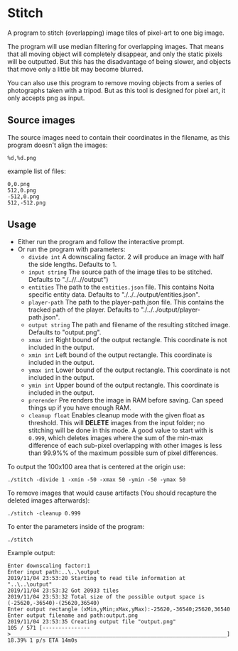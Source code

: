 # Stitch

A program to stitch (overlapping) image tiles of pixel-art to one big image.

The program will use median filtering for overlapping images.
That means that all moving object will completely disappear, and only the static pixels will be outputted.
But this has the disadvantage of being slower, and objects that move only a little bit may become blurred.

You can also use this program to remove moving objects from a series of photographs taken with a tripod.
But as this tool is designed for pixel art, it only accepts png as input.

## Source images

The source images need to contain their coordinates in the filename, as this program doesn't align the images:

`%d,%d.png`

example list of files:

``` Text
0,0.png
512,0.png
-512,0.png
512,-512.png
```

## Usage

- Either run the program and follow the interactive prompt.
- Or run the program with parameters:
  - `divide int`
    A downscaling factor. 2 will produce an image with half the side lengths. Defaults to 1.
  - `input string`
    The source path of the image tiles to be stitched. Defaults to "./..//..//output")
  - `entities`
    The path to the `entities.json` file. This contains Noita specific entity data. Defaults to "./../../output/entities.json".
  - `player-path`
    The path to the player-path.json file. This contains the tracked path of the player. Defaults to "./../../output/player-path.json".
  - `output string`
    The path and filename of the resulting stitched image. Defaults to "output.png".
  - `xmax int`
    Right bound of the output rectangle. This coordinate is not included in the output.
  - `xmin int`
    Left bound of the output rectangle. This coordinate is included in the output.
  - `ymax int`
    Lower bound of the output rectangle. This coordinate is not included in the output.
  - `ymin int`
    Upper bound of the output rectangle. This coordinate is included in the output.
  - `prerender`
    Pre renders the image in RAM before saving. Can speed things up if you have enough RAM.
  - `cleanup float`
    Enables cleanup mode with the given float as threshold. This will **DELETE** images from the input folder; no stitching will be done in this mode. A good value to start with is `0.999`, which deletes images where the sum of the min-max difference of each sub-pixel overlapping with other images is less than 99.9%% of the maximum possible sum of pixel differences.

To output the 100x100 area that is centered at the origin use:

``` Shell Session
./stitch -divide 1 -xmin -50 -xmax 50 -ymin -50 -ymax 50
```

To remove images that would cause artifacts (You should recapture the deleted images afterwards):

``` Shell Session
./stitch -cleanup 0.999
```

To enter the parameters inside of the program:

``` Shell Session
./stitch
```

Example output:

``` Shell Session
Enter downscaling factor:1
Enter input path:..\..\output
2019/11/04 23:53:20 Starting to read tile information at "..\..\output"
2019/11/04 23:53:32 Got 20933 tiles
2019/11/04 23:53:32 Total size of the possible output space is (-25620,-36540)-(25620,36540)
Enter output rectangle (xMin,yMin;xMax,yMax):-25620,-36540;25620,36540
Enter output filename and path:output.png
2019/11/04 23:53:35 Creating output file "output.png"
105 / 571 [--------------->____________________________________________________________________] 18.39% 1 p/s ETA 14m0s
```
